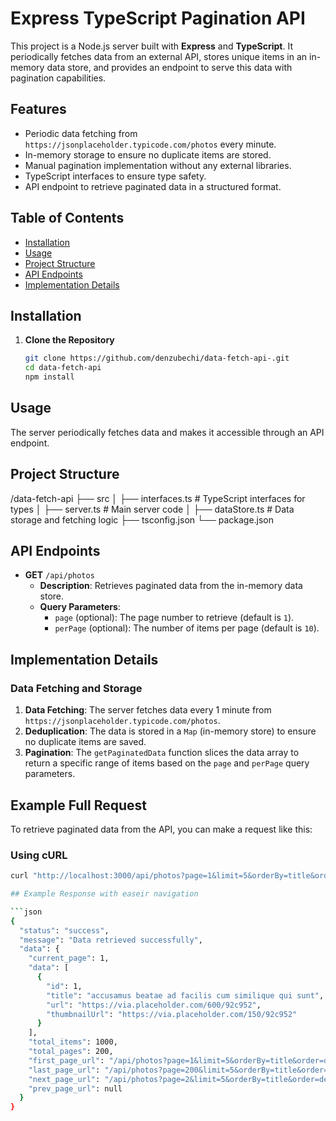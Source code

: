 # Express TypeScript Pagination API

This project is a Node.js server built with **Express** and **TypeScript**. It periodically fetches data from an external API, stores unique items in an in-memory data store, and provides an endpoint to serve this data with pagination capabilities.

## Features

- Periodic data fetching from `https://jsonplaceholder.typicode.com/photos` every minute.
- In-memory storage to ensure no duplicate items are stored.
- Manual pagination implementation without any external libraries.
- TypeScript interfaces to ensure type safety.
- API endpoint to retrieve paginated data in a structured format.

## Table of Contents

- [Installation](#installation)
- [Usage](#usage)
- [Project Structure](#project-structure)
- [API Endpoints](#api-endpoints)
- [Implementation Details](#implementation-details)

## Installation

1. **Clone the Repository**
   ```bash
   git clone https://github.com/denzubechi/data-fetch-api-.git
   cd data-fetch-api
   npm install
   ```

## Usage

The server periodically fetches data and makes it accessible through an API endpoint.

## Project Structure

/data-fetch-api ├── src │ ├── interfaces.ts # TypeScript interfaces for types │ ├── server.ts # Main server code │ ├── dataStore.ts # Data storage and fetching logic ├── tsconfig.json └── package.json

## API Endpoints

- **GET** `/api/photos`
  - **Description**: Retrieves paginated data from the in-memory data store.
  - **Query Parameters**:
    - `page` (optional): The page number to retrieve (default is `1`).
    - `perPage` (optional): The number of items per page (default is `10`).

## Implementation Details

### Data Fetching and Storage

1. **Data Fetching**: The server fetches data every 1 minute from `https://jsonplaceholder.typicode.com/photos`.
2. **Deduplication**: The data is stored in a `Map` (in-memory store) to ensure no duplicate items are saved.
3. **Pagination**: The `getPaginatedData` function slices the data array to return a specific range of items based on the `page` and `perPage` query parameters.

## Example Full Request

To retrieve paginated data from the API, you can make a request like this:

### Using cURL

````bash
curl "http://localhost:3000/api/photos?page=1&limit=5&orderBy=title&order=desc"

## Example Response with easeir navigation

```json
{
  "status": "success",
  "message": "Data retrieved successfully",
  "data": {
    "current_page": 1,
    "data": [
      {
        "id": 1,
        "title": "accusamus beatae ad facilis cum similique qui sunt",
        "url": "https://via.placeholder.com/600/92c952",
        "thumbnailUrl": "https://via.placeholder.com/150/92c952"
      }
    ],
    "total_items": 1000,
    "total_pages": 200,
    "first_page_url": "/api/photos?page=1&limit=5&orderBy=title&order=desc",
    "last_page_url": "/api/photos?page=200&limit=5&orderBy=title&order=desc",
    "next_page_url": "/api/photos?page=2&limit=5&orderBy=title&order=desc",
    "prev_page_url": null
  }
}
````
